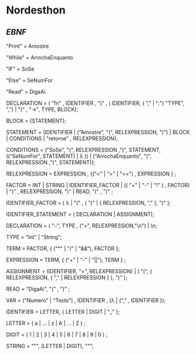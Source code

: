 # Nordesthon

## *EBNF*

"Print" = Amostre 

"While" = ArrochaEnquanto

"IF" = SoSe

"Else" = SeNumFor

"Read" = DigaAi

DECLARATION = ( "fn" , IDENTIFIER , "(" , ( IDENTIFIER, ( "," | ":") "TYPE", ",") | ")" , "->", TYPE, BLOCK);

BLOCK = {STATEMENT};

STATEMENT =  (IDENTIFIER | ("Amostre", "(", RELEXPRESSION, ")") | BLOCK | CONDITIONS | "retorne" , RELEXPRESSION);

CONDITIONS = ("SoSe", "(", RELEXPRESSION ,")", STATEMENT, (("SeNumFor", STATEMENT) | λ )) | ("ArrochaEnquanto", "(", RELEXPRESSION ,")", STATEMENT));

RELEXPRESSION = EXPRESSION , {("<" | ">" | "==") , EXPRESSION } ;

FACTOR = INT | STRING | IDENTIFIER_FACTOR | (( "+" | "-" | "!" ) , FACTOR) | "(" , RELEXPRESSION, ")" | READ, "(" , ")" ;

IDENTIFIER_FACTOR = ( λ | "(" , ( ")" | { RELEXPRESSION, "," }, ")" );

IDENTIFIER_STATEMENT = ( DECLARATION | ASSIGNMENT);

DECLARATION = ( "::", TYPE , ("=", RELEXPRESSION,"\n") | \n;

TYPE = "Int" | "String";

TERM = FACTOR, { ("*" | "/" | "&&"), FACTOR };

EXPRESSION = TERM, { ("+" | "-" | "||"), TERM } ;

ASSIGNMENT = (IDENTIFIER, "=", RELEXPRESSION) | ( "(", { RELEXPRESSION, { "," | RELEXPRESSION } }, ")" );

READ = "DigaAi", "(" , ")" ;

VAR = ("Numero" | "Texto") , IDENTIFIER , (λ | {"," , IDENTIFIER });

IDENTIFIER = LETTER, { LETTER | DIGIT | "_" };

LETTER = ( a | ... | z | A | ... | Z ) ;

DIGIT = ( 1 | 2 | 3 | 4 | 5 | 6 | 7 | 8 | 9 | 0 ) ;

STRING = """, (LETTER | DIGIT), """;
